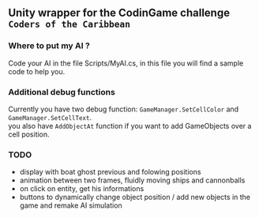 ## Unity wrapper for the CodinGame challenge `Coders of the Caribbean`

### Where to put my AI ?
Code your AI in the file Scripts/MyAI.cs, in this file you will find a sample code to help you.  

### Additional debug functions
Currently you have two debug function:
`GameManager.SetCellColor` and `GameManager.SetCellText`.  
you also have `AddObjectAt` function if you want to add GameObjects over a cell position.  

### TODO
+ display with boat ghost previous and folowing positions
+ animation between two frames, fluidly moving ships and cannonballs
+ on click on entity, get his informations
+ buttons to dynamically change object position / add new objects in the game and remake AI simulation
